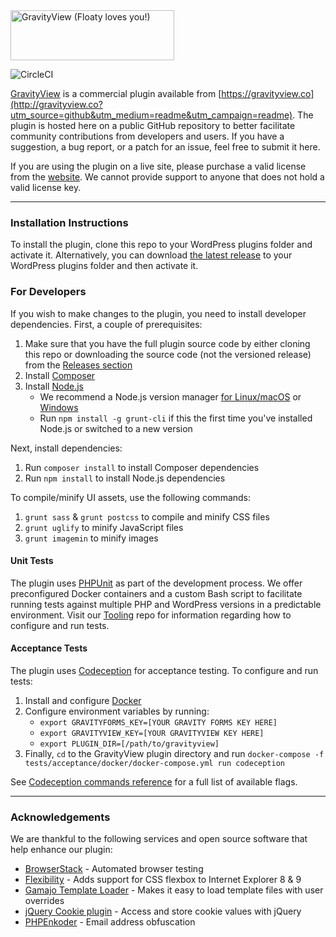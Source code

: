 <img src="https://gravityview.co/wp-content/themes/Website/images/GravityView-262x80@2x.png" width="262" height="80" alt="GravityView (Floaty loves you!)" />

![CircleCI](https://circleci.com/gh/gravityview/GravityView/tree/develop.svg?style=svg&circle-token=19fbfae4c960858b2e08be4f7e993df41df5f367)

[GravityView](https://gravityview.co/?utm_source=github&utm_medium=readme&utm_campaign=readme) is a commercial plugin available from [https://gravityview.co](http://gravityview.co?utm_source=github&utm_medium=readme&utm_campaign=readme). The plugin is hosted here on a public GitHub repository to better facilitate community contributions from developers and users. If you have a suggestion, a bug report, or a patch for an issue, feel free to submit it here.

If you are using the plugin on a live site, please purchase a valid license from the [website](https://gravityview.co/?utm_source=github&utm_medium=readme&utm_campaign=readme). We cannot provide support to anyone that does not hold a valid license key.

----------
### Installation Instructions

To install the plugin, clone this repo to your WordPress plugins folder and activate it. Alternatively, you can download [the latest release](https://github.com/gravityview/GravityView/releases) to your WordPress plugins folder and then activate it.

### For Developers

If you wish to make changes to the plugin, you need to install developer dependencies. First, a couple of prerequisites:

1. Make sure that you have the full plugin source code by either cloning this repo or downloading the source code (not the versioned release) from the [Releases section](https://github.com/gravityview/GravityView/releases) 
2. Install [Composer](https://getcomposer.org/)
3. Install [Node.js](https://nodejs.org/en/)
   - We recommend a Node.js version manager [for Linux/macOS](https://github.com/nvm-sh/nvm) or [Windows](https://github.com/coreybutler/nvm-windows)
   - Run `npm install -g grunt-cli` if this the first time you've installed Node.js or switched to a new version

Next, install dependencies:
1. Run `composer install` to install Composer dependencies
2. Run `npm install` to install Node.js dependencies
 
To compile/minify UI assets, use the following commands:

1. `grunt sass` & `grunt postcss` to compile and minify CSS files
2. `grunt uglify` to minify JavaScript files
3. `grunt imagemin` to minify images

#### Unit Tests

The plugin uses [PHPUnit](https://phpunit.de/) as part of the development process. We offer preconfigured Docker containers and a custom Bash script to facilitate running tests against multiple PHP and WordPress versions in a predictable environment. Visit our [Tooling](https://github.com/gravityview/Tooling/blob/main/docker-unit-tests/) repo for information regarding how to configure and run tests.   

#### Acceptance Tests

The plugin uses [Codeception](https://codeception.com/) for acceptance testing. To configure and run tests:

1. Install and configure [Docker](https://www.docker.com/)
2. Configure environment variables by running:
   - `export GRAVITYFORMS_KEY=[YOUR GRAVITY FORMS KEY HERE]`
   - `export GRAVITYVIEW_KEY=[YOUR GRAVITYVIEW KEY HERE]`
   - `export PLUGIN_DIR=[/path/to/gravityview]`
3. Finally, `cd` to the GravityView plugin directory and run `docker-compose -f tests/acceptance/docker/docker-compose.yml run codeception`
   
See [Codeception commands reference](https://codeception.com/docs/reference/Commands) for a full list of available flags.

----------

### Acknowledgements

We are thankful to the following services and open source software that help enhance our plugin:

- [BrowserStack](https://www.browserstack.com) - Automated browser testing
- [Flexibility](https://github.com/10up/flexibility) - Adds support for CSS flexbox to Internet Explorer 8 &amp; 9
- [Gamajo Template Loader](https://github.com/GaryJones/Gamajo-Template-Loader) - Makes it easy to load template files with user overrides
- [jQuery Cookie plugin](https://github.com/carhartl/jquery-cookie) - Access and store cookie values with jQuery
- [PHPEnkoder](https://github.com/jnicol/standalone-phpenkoder) - Email address obfuscation
